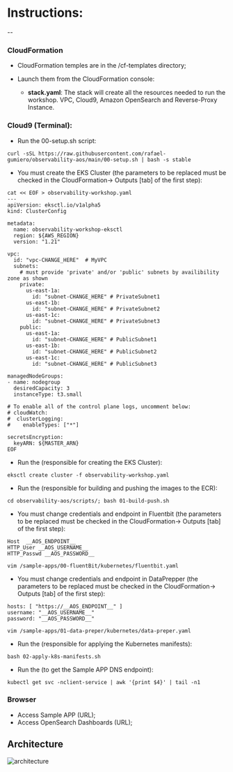 # Instructions:
--
### CloudFormation
- CloudFormation temples are in the /cf-templates directory;
- Launch them from the CloudFormation console:

  - **stack.yaml**: The stack will create all the resources needed to run the workshop. VPC, Cloud9, Amazon OpenSearch and Reverse-Proxy Instance.

### Cloud9 (Terminal):
  - Run the 00-setup.sh script:

 ```curl -sSL https://raw.githubusercontent.com/rafael-gumiero/observability-aos/main/00-setup.sh | bash -s stable```
 
  - You must create the EKS Cluster (the parameters to be replaced must be checked in the CloudFormation-> Outputs [tab] of the first step):
```
cat << EOF > observability-workshop.yaml
--- 
apiVersion: eksctl.io/v1alpha5
kind: ClusterConfig

metadata:
  name: observability-workshop-eksctl
  region: ${AWS_REGION}
  version: "1.21"

vpc:
  id: "vpc-CHANGE_HERE"  # MyVPC
  subnets:
    # must provide 'private' and/or 'public' subnets by availibility zone as shown
    private:
      us-east-1a:
        id: "subnet-CHANGE_HERE" # PrivateSubnet1
      us-east-1b:
        id: "subnet-CHANGE_HERE" # PrivateSubnet2
      us-east-1c:
        id: "subnet-CHANGE_HERE" # PrivateSubnet3
    public:
      us-east-1a:
        id: "subnet-CHANGE_HERE" # PublicSubnet1
      us-east-1b:
        id: "subnet-CHANGE_HERE" # PublicSubnet2
      us-east-1c:
        id: "subnet-CHANGE_HERE" # PublicSubnet3

managedNodeGroups:
- name: nodegroup
  desiredCapacity: 3
  instanceType: t3.small

# To enable all of the control plane logs, uncomment below:
# cloudWatch:
#  clusterLogging:
#    enableTypes: ["*"]

secretsEncryption:
  keyARN: ${MASTER_ARN}
EOF
```
  - Run the (responsible for creating the EKS Cluster):
   
 ```eksctl create cluster -f observability-workshop.yaml```
 
  - Run the (responsible for building and pushing the images to the ECR): 
 
 ```cd observability-aos/scripts/; bash 01-build-push.sh```
 
  - You must change credentials and endpoint in Fluentbit (the parameters to be replaced must be checked in the CloudFormation-> Outputs [tab] of the first step):
  
  ```
  Host  __AOS_ENDPOINT__
  HTTP_User __AOS_USERNAME__
  HTTP_Passwd __AOS_PASSWORD__

  vim /sample-apps/00-fluentBit/kubernetes/fluentbit.yaml
  ```
  
  - You must change credentials and endpoint in DataPrepper (the parameters to be replaced must be checked in the CloudFormation-> Outputs [tab] of the first step):
  
  ```
  hosts: [ "https://__AOS_ENDPOINT__" ]
  username: "__AOS_USERNAME__"
  password: "__AOS_PASSWORD__"
            
  vim /sample-apps/01-data-preper/kubernetes/data-preper.yaml
  ```
  
  - Run the (responsible for applying the Kubernetes manifests):
  
  ```bash 02-apply-k8s-manifests.sh```
  
  - Run the (to get the Sample APP DNS endpoint):
  
  ```kubectl get svc -nclient-service | awk '{print $4}' | tail -n1```

### Browser
  - Access Sample APP (URL);
  - Access OpenSearch Dashboards (URL);

## Architecture
![architecture](/assets/arch.jpg)
